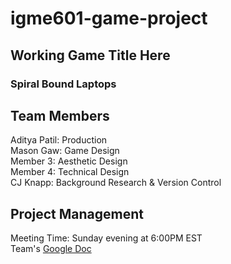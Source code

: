# igme601-game-project
## Working Game Title Here
### Spiral Bound Laptops

## Team Members
Aditya Patil: Production<br/>
Mason Gaw: Game Design<br/>
Member 3: Aesthetic Design<br/>
Member 4: Technical Design<br/>
CJ Knapp: Background Research & Version Control

## Project Management
Meeting Time: Sunday evening at 6:00PM EST<br/>
Team's [Google Doc](https://docs.google.com/document/d/1DPtJAXFNrfoZJ-WN5ZuO3_sxmHBRxttJhSyoVa52jJk/edit?usp=sharing)